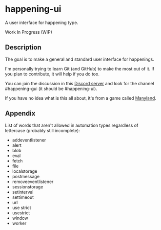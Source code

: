 # happening-ui

A user interface for happening type.

Work In Progress (WIP)

## Description
The goal is to make a general and standard user interface for happenings.

I'm personally trying to learn Git (and GitHub) to make the most out of it.  If you plan to contribute, it will help if you do too.

You can join the discussion in this [Discord server][mdc] and look for the channel \#happening-gui (it should be \#happening-ui).

If you have no idea what is this all about, it's from a game called [Manyland][ml].

## Appendix
List of words that aren't allowed in automation types regardless of lettercase (probably still incomplete):
- addeventlistener
- alert
- blob
- eval
- fetch
- file
- localstorage
- postmessage
- removeeventlistener
- sessionstorage
- setinterval
- settimeout
- url
- use strict
- usestrict
- window
- worker

[mdc]: https://discord.gg/zgjnWrAbTJ
    "Manyland Development Committee Discord Server"
[ml]: http://manyland.com
    "Manyland"
